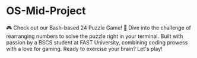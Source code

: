 # OS-Mid-Project
🎮 Check out our Bash-based 24 Puzzle Game! 🧩 Dive into the challenge of rearranging numbers to solve the puzzle right in your terminal. Built with passion by a BSCS student at FAST University, combining coding prowess with a love for gaming. Ready to exercise your brain? Let's play!
